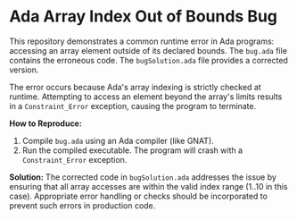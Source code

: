 # Ada Array Index Out of Bounds Bug

This repository demonstrates a common runtime error in Ada programs: accessing an array element outside of its declared bounds.  The `bug.ada` file contains the erroneous code. The `bugSolution.ada` file provides a corrected version.

The error occurs because Ada's array indexing is strictly checked at runtime.  Attempting to access an element beyond the array's limits results in a `Constraint_Error` exception, causing the program to terminate.

**How to Reproduce:**
1. Compile `bug.ada` using an Ada compiler (like GNAT).
2. Run the compiled executable.  The program will crash with a `Constraint_Error` exception.

**Solution:**
The corrected code in `bugSolution.ada` addresses the issue by ensuring that all array accesses are within the valid index range (1..10 in this case).  Appropriate error handling or checks should be incorporated to prevent such errors in production code.
